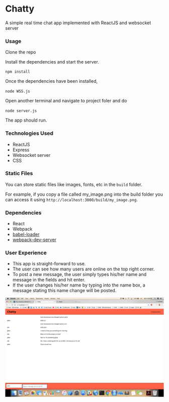 Chatty
=====================

A simple real time chat app implemented with ReactJS and websocket server

### Usage

Clone the repo

Install the dependencies and start the server.

```
npm install
```
Once the dependencies have been installed,

`node WSS.js`

Open another terminal and navigate to project foler and do

`node server.js`

The app should run.

### Technologies Used
* ReactJS
* Express
* Websocket server
* CSS

### Static Files

You can store static files like images, fonts, etc in the `build` folder.

For example, if you copy a file called my_image.png into the build folder you can access it using `http://localhost:3000/build/my_image.png`.

### Dependencies

* React
* Webpack
* [babel-loader](https://github.com/babel/babel-loader)
* [webpack-dev-server](https://github.com/webpack/webpack-dev-server)


### User Experience
* This app is straight-forward to use.
* The user can see how many users are online on the top right corner.
* To post a new message, the user simply types his/her name and message in the fields and hit enter.
* If the user changes his/her name by typing into the name box, a message stating this name change will be posted.

!["page view"](https://github.com/liujohnson118/chatty/blob/master/docs/page.png)